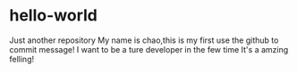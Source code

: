 # hello-world
Just  another repository 
My name is chao,this is my first use the github to commit message!
I want to be a ture developer in the few time
It's a amzing felling!
